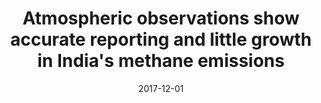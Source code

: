 ---
title: "<b>Atmospheric observations show accurate reporting and little growth in India's methane emissions</b>"
collection: publications
permalink: /publication/2017-12-01-Ganesan
date: 2017-12-01
venue: 'Nature Communications'
paperurl: 'https://doi.org/doi:10.1038/s41467-017-00994-7'
citation: '<b>33</b> - Ganesan A.L., Rigby M., Lunt M.F., Parker R.J., Boesch H. et al., <b>Atmospheric observations show accurate reporting and little growth in India&apos;s methane emissions</b>, Nature Communications, 8, 836, (2017-12-01). <a href="https://doi.org/doi:10.1038/s41467-017-00994-7">doi:10.1038/s41467-017-00994-7</a> (cited 25 times)

'
---